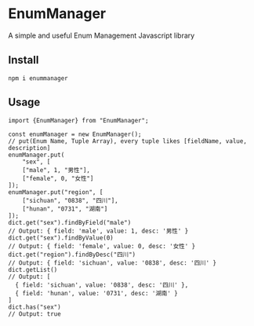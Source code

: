 # EnumManager
A simple and useful Enum Management Javascript library
## Install
```npm i enummanager```
## Usage
```
import {EnumManager} from "EnumManager";

const enumManager = new EnumManager();
// put(Enum Name, Tuple Array), every tuple likes [fieldName, value, description]
enumManager.put(
    "sex", [
    ["male", 1, "男性"],
    ["female", 0, "女性"]
]);
enumManager.put("region", [
    ["sichuan", "0838", "四川"],
    ["hunan", "0731", "湖南"]
]);
dict.get("sex").findByField("male")
// Output: { field: 'male', value: 1, desc: '男性' }
dict.get("sex").findByValue(0)
// Output: { field: 'female', value: 0, desc: '女性' }
dict.get("region").findByDesc("四川")
// Output: { field: 'sichuan', value: '0838', desc: '四川' }
dict.getList()
// Output: [
  { field: 'sichuan', value: '0838', desc: '四川' },
  { field: 'hunan', value: '0731', desc: '湖南' }
]
dict.has("sex")
// Output: true
```